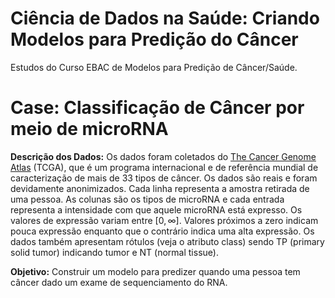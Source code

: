 # Ciência de Dados na Saúde: Criando Modelos para Predição do Câncer
Estudos do Curso EBAC de Modelos para Predição de Câncer/Saúde.

# Case: Classificação de Câncer por meio de microRNA
**Descrição dos Dados:** Os dados foram coletados do [The Cancer Genome Atlas]() (TCGA), que é um programa internacional e de referência mundial de caracterização de mais de 33 tipos de câncer. Os dados são reais e foram devidamente anonimizados. Cada linha representa a amostra retirada de uma pessoa. As colunas são os tipos de microRNA e cada entrada representa a intensidade com que aquele microRNA está expresso. Os valores de expressão variam entre $[0, \infty]$. Valores próximos a zero indicam pouca expressão enquanto que o contrário indica uma alta expressão. Os dados também apresentam rótulos (veja o atributo class) sendo TP (primary solid tumor) indicando tumor e NT (normal tissue).

**Objetivo:** Construir um modelo para predizer quando uma pessoa tem câncer dado um exame de sequenciamento do RNA.

